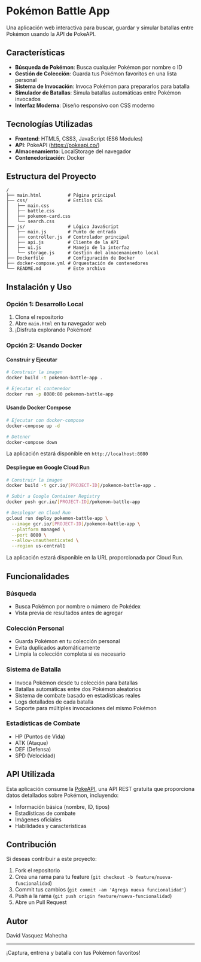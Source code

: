 # Pokémon Battle App

Una aplicación web interactiva para buscar, guardar y simular batallas entre Pokémon usando la API de PokeAPI.

## Características

- **Búsqueda de Pokémon**: Busca cualquier Pokémon por nombre o ID
- **Gestión de Colección**: Guarda tus Pokémon favoritos en una lista personal
- **Sistema de Invocación**: Invoca Pokémon para prepararlos para batalla
- **Simulador de Batallas**: Simula batallas automáticas entre Pokémon invocados
- **Interfaz Moderna**: Diseño responsivo con CSS moderno

## Tecnologías Utilizadas

- **Frontend**: HTML5, CSS3, JavaScript (ES6 Modules)
- **API**: PokeAPI (https://pokeapi.co/)
- **Almacenamiento**: LocalStorage del navegador
- **Contenedorización**: Docker

## Estructura del Proyecto

```
/
├── main.html          # Página principal
├── css/               # Estilos CSS
│   ├── main.css
│   ├── battle.css
│   ├── pokemon-card.css
│   └── search.css
├── js/                # Lógica JavaScript
│   ├── main.js        # Punto de entrada
│   ├── controller.js  # Controlador principal
│   ├── api.js         # Cliente de la API
│   ├── ui.js          # Manejo de la interfaz
│   └── storage.js     # Gestión del almacenamiento local
├── Dockerfile         # Configuración de Docker
├── docker-compose.yml # Orquestación de contenedores
└── README.md          # Este archivo
```

## Instalación y Uso

### Opción 1: Desarrollo Local

1. Clona el repositorio
2. Abre `main.html` en tu navegador web
3. ¡Disfruta explorando Pokémon!

### Opción 2: Usando Docker

#### Construir y Ejecutar

```bash
# Construir la imagen
docker build -t pokemon-battle-app .

# Ejecutar el contenedor
docker run -p 8080:80 pokemon-battle-app
```

#### Usando Docker Compose

```bash
# Ejecutar con docker-compose
docker-compose up -d

# Detener
docker-compose down
```

La aplicación estará disponible en `http://localhost:8080`

#### Despliegue en Google Cloud Run

```bash
# Construir la imagen
docker build -t gcr.io/[PROJECT-ID]/pokemon-battle-app .

# Subir a Google Container Registry
docker push gcr.io/[PROJECT-ID]/pokemon-battle-app

# Desplegar en Cloud Run
gcloud run deploy pokemon-battle-app \
  --image gcr.io/[PROJECT-ID]/pokemon-battle-app \
  --platform managed \
  --port 8080 \
  --allow-unauthenticated \
  --region us-central1
```

La aplicación estará disponible en la URL proporcionada por Cloud Run.

## Funcionalidades

### Búsqueda
- Busca Pokémon por nombre o número de Pokédex
- Vista previa de resultados antes de agregar

### Colección Personal
- Guarda Pokémon en tu colección personal
- Evita duplicados automáticamente
- Limpia la colección completa si es necesario

### Sistema de Batalla
- Invoca Pokémon desde tu colección para batallas
- Batallas automáticas entre dos Pokémon aleatorios
- Sistema de combate basado en estadísticas reales
- Logs detallados de cada batalla
- Soporte para múltiples invocaciones del mismo Pokémon

### Estadísticas de Combate
- HP (Puntos de Vida)
- ATK (Ataque)
- DEF (Defensa)
- SPD (Velocidad)

## API Utilizada

Esta aplicación consume la [PokeAPI](https://pokeapi.co/), una API REST gratuita que proporciona datos detallados sobre Pokémon, incluyendo:

- Información básica (nombre, ID, tipos)
- Estadísticas de combate
- Imágenes oficiales
- Habilidades y características

## Contribución

Si deseas contribuir a este proyecto:

1. Fork el repositorio
2. Crea una rama para tu feature (`git checkout -b feature/nueva-funcionalidad`)
3. Commit tus cambios (`git commit -am 'Agrega nueva funcionalidad'`)
4. Push a la rama (`git push origin feature/nueva-funcionalidad`)
5. Abre un Pull Request

## Autor

David Vasquez Mahecha

---

¡Captura, entrena y batalla con tus Pokémon favoritos!